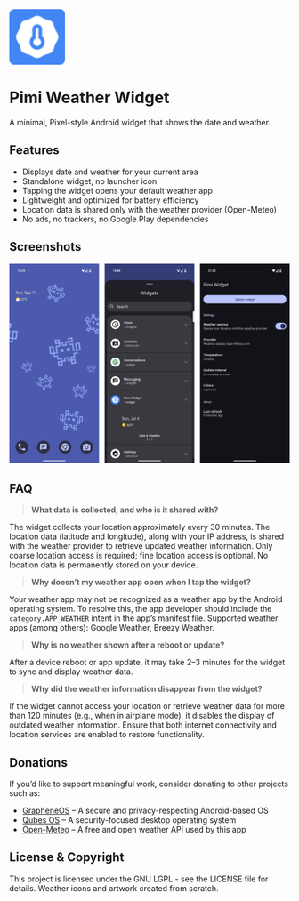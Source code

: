 <img src="artwork/icon.svg" alt="Logo" width="100">

# Pimi Weather Widget

A minimal, Pixel-style Android widget that shows the date and weather.

## Features

* Displays date and weather for your current area
* Standalone widget, no launcher icon
* Tapping the widget opens your default weather app
* Lightweight and optimized for battery efficiency
* Location data is shared only with the weather provider (Open-Meteo)
* No ads, no trackers, no Google Play dependencies

## Screenshots

<img src="doc/screens.png" alt="Screens" width="830">

## FAQ

> **What data is collected, and who is it shared with?**

The widget collects your location approximately every 30 minutes. The location data (latitude and longitude), along with your IP address, is shared with the weather provider to retrieve updated weather information. Only coarse location access is required; fine location access is optional. No location data is permanently stored on your device.

> **Why doesn’t my weather app open when I tap the widget?**

Your weather app may not be recognized as a weather app by the Android operating system. To resolve this, the app developer should include the <code>category.APP_WEATHER</code> intent in the app’s manifest file. Supported weather apps (among others): Google Weather, Breezy Weather.

> **Why is no weather shown after a reboot or update?**

After a device reboot or app update, it may take 2–3 minutes for the widget to sync and display weather data.

> **Why did the weather information disappear from the widget?**

If the widget cannot access your location or retrieve weather data for more than 120 minutes (e.g., when in airplane mode), it disables the display of outdated weather information. Ensure that both internet connectivity and location services are enabled to restore functionality.

## Donations

If you’d like to support meaningful work, consider donating to other projects such as:

* [GrapheneOS](https://grapheneos.org/donate/) – A secure and privacy-respecting Android-based OS
* [Qubes OS](https://www.qubes-os.org/donate/) – A security-focused desktop operating system
* [Open-Meteo](https://open-meteo.com/en/docs#donate) – A free and open weather API used by this app

## License & Copyright

This project is licensed under the GNU LGPL - see the LICENSE file for details. Weather icons and artwork created from scratch.